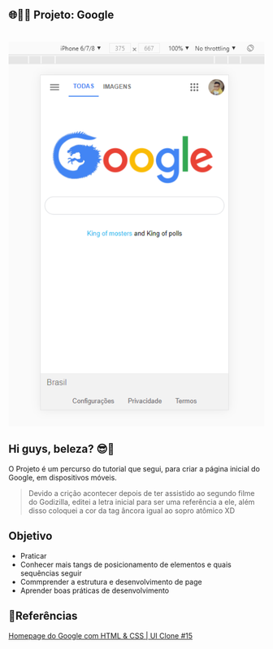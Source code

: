 ﻿## 🌐👨‍💻 Projeto: Google<h1> 

<p align="center">
          <img src="/src/demostracao.png">
</p>

## Hi guys, beleza? 😎🖖

O Projeto é um percurso do tutorial que segui, para criar a página inicial do Google, em dispositivos móveis.

>Devido a crição acontecer depois de ter assistido ao segundo filme do Godizilla, editei a letra inicial para ser uma referência a ele, além disso coloquei a cor da tag âncora igual ao sopro atômico XD

## Objetivo

* Praticar
* Conhecer mais tangs de posicionamento de elementos e quais sequências seguir
* Commprender a estrutura e desenvolvimento de page
* Aprender boas práticas de desenvolvimento

## 🔗Referências
[Homepage do Google com HTML & CSS | UI Clone #15](https://www.youtube.com/watch?v=KgjzE1Sxtq0)


